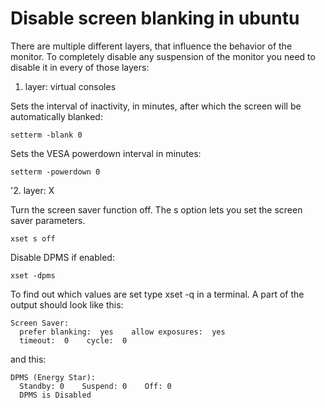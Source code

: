 # Disable screen blanking in ubuntu

There are multiple different layers, that influence the behavior of the monitor. To completely disable any suspension of the monitor you need to disable it in every of those layers:

1. layer: virtual consoles

  Sets the interval of inactivity, in minutes, after which the screen will be automatically blanked:
  
  `setterm -blank 0`
  
  Sets the VESA powerdown interval in minutes:
  
  `setterm -powerdown 0`

'2. layer: X

  Turn the screen saver function off. The s option lets you set the screen saver parameters.
  
  `xset s off`

  Disable DPMS if enabled:

  `xset -dpms`

  To find out which values are set type xset -q in a terminal. A part of the output should look like this:

  ```
  Screen Saver:
    prefer blanking:  yes    allow exposures:  yes
    timeout:  0    cycle:  0
  ```
  
  and this:
  
  ```
  DPMS (Energy Star):
    Standby: 0    Suspend: 0    Off: 0
    DPMS is Disabled
  ```
